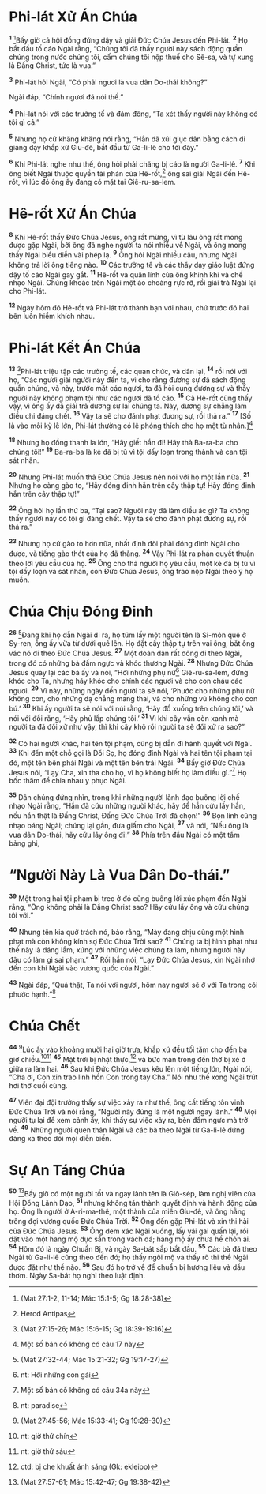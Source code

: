 # Phi-lát Xử Án Chúa
<sup><b>1</b></sup> [^1*]Bấy giờ cả hội đồng đứng dậy và giải Ðức Chúa Jesus đến Phi-lát. <sup><b>2</b></sup> Họ bắt đầu tố cáo Ngài rằng, “Chúng tôi đã thấy người này sách động quần chúng trong nước chúng tôi, cấm chúng tôi nộp thuế cho Sê-sa, và tự xưng là Ðấng Christ, tức là vua.”

<sup><b>3</b></sup> Phi-lát hỏi Ngài, “Có phải ngươi là vua dân Do-thái không?”

Ngài đáp, “Chính ngươi đã nói thế.”

<sup><b>4</b></sup> Phi-lát nói với các trưởng tế và đám đông, “Ta xét thấy người này không có tội gì cả.”

<sup><b>5</b></sup> Nhưng họ cứ khăng khăng nói rằng, “Hắn đã xúi giục dân bằng cách đi giảng dạy khắp xứ Giu-đê, bắt đầu từ Ga-li-lê cho tới đây.”

<sup><b>6</b></sup> Khi Phi-lát nghe như thế, ông hỏi phải chăng bị cáo là người Ga-li-lê. <sup><b>7</b></sup> Khi ông biết Ngài thuộc quyền tài phán của Hê-rốt,[^1] ông sai giải Ngài đến Hê-rốt, vì lúc đó ông ấy đang có mặt tại Giê-ru-sa-lem.

# Hê-rốt Xử Án Chúa
<sup><b>8</b></sup> Khi Hê-rốt thấy Ðức Chúa Jesus, ông rất mừng, vì từ lâu ông rất mong được gặp Ngài, bởi ông đã nghe người ta nói nhiều về Ngài, và ông mong thấy Ngài biểu diễn vài phép lạ. <sup><b>9</b></sup> Ông hỏi Ngài nhiều câu, nhưng Ngài không trả lời ông tiếng nào. <sup><b>10</b></sup> Các trưởng tế và các thầy dạy giáo luật đứng dậy tố cáo Ngài gay gắt. <sup><b>11</b></sup> Hê-rốt và quân lính của ông khinh khi và chế nhạo Ngài. Chúng khoác trên Ngài một áo choàng rực rỡ, rồi giải trả Ngài lại cho Phi-lát.

<sup><b>12</b></sup> Ngày hôm đó Hê-rốt và Phi-lát trở thành bạn với nhau, chứ trước đó hai bên luôn hiềm khích nhau.

# Phi-lát Kết Án Chúa
<sup><b>13</b></sup> [^2*]Phi-lát triệu tập các trưởng tế, các quan chức, và dân lại, <sup><b>14</b></sup> rồi nói với họ, “Các ngươi giải người này đến ta, vì cho rằng đương sự đã sách động quần chúng, và này, trước mặt các ngươi, ta đã hỏi cung đương sự và thấy người này không phạm tội như các ngươi đã tố cáo. <sup><b>15</b></sup> Cả Hê-rốt cũng thấy vậy, vì ông ấy đã giải trả đương sự lại chúng ta. Này, đương sự chẳng làm điều chi đáng chết. <sup><b>16</b></sup> Vậy ta sẽ cho đánh phạt đương sự, rồi thả ra.” <sup><b>17</b></sup> [Số là vào mỗi kỳ lễ lớn, Phi-lát thường có lệ phóng thích cho họ một tù nhân.][^2]

<sup><b>18</b></sup> Nhưng họ đồng thanh la lớn, “Hãy giết hắn đi! Hãy thả Ba-ra-ba cho chúng tôi!” <sup><b>19</b></sup> Ba-ra-ba là kẻ đã bị tù vì tội dấy loạn trong thành và can tội sát nhân.

<sup><b>20</b></sup> Nhưng Phi-lát muốn thả Ðức Chúa Jesus nên nói với họ một lần nữa. <sup><b>21</b></sup> Nhưng họ càng gào to, “Hãy đóng đinh hắn trên cây thập tự! Hãy đóng đinh hắn trên cây thập tự!”

<sup><b>22</b></sup> Ông hỏi họ lần thứ ba, “Tại sao? Người này đã làm điều ác gì? Ta không thấy người này có tội gì đáng chết. Vậy ta sẽ cho đánh phạt đương sự, rồi thả ra.”

<sup><b>23</b></sup> Nhưng họ cứ gào to hơn nữa, nhất định đòi phải đóng đinh Ngài cho được, và tiếng gào thét của họ đã thắng. <sup><b>24</b></sup> Vậy Phi-lát ra phán quyết thuận theo lời yêu cầu của họ. <sup><b>25</b></sup> Ông cho thả người họ yêu cầu, một kẻ đã bị tù vì tội dấy loạn và sát nhân, còn Ðức Chúa Jesus, ông trao nộp Ngài theo ý họ muốn.

# Chúa Chịu Ðóng Ðinh
<sup><b>26</b></sup> [^3*]Ðang khi họ dẫn Ngài đi ra, họ túm lấy một người tên là Si-môn quê ở Sy-ren, ông ấy vừa từ dưới quê lên. Họ đặt cây thập tự trên vai ông, bắt ông vác nó đi theo Ðức Chúa Jesus. <sup><b>27</b></sup> Một đoàn dân rất đông đi theo Ngài, trong đó có những bà đấm ngực và khóc thương Ngài. <sup><b>28</b></sup> Nhưng Ðức Chúa Jesus quay lại các bà ấy và nói, “Hỡi những phụ nữ[^3] Giê-ru-sa-lem, đừng khóc cho Ta, nhưng hãy khóc cho chính các ngươi và cho con cháu các ngươi. <sup><b>29</b></sup> Vì này, những ngày đến người ta sẽ nói, ‘Phước cho những phụ nữ không con, cho những dạ chẳng mang thai, và cho những vú không cho con bú.’ <sup><b>30</b></sup> Khi ấy người ta sẽ nói với núi rằng, ‘Hãy đổ xuống trên chúng tôi,’ và nói với đồi rằng, ‘Hãy phủ lấp chúng tôi.’ <sup><b>31</b></sup> Vì khi cây vẫn còn xanh mà người ta đã đối xử như vậy, thì khi cây khô rồi người ta sẽ đối xử ra sao?”

<sup><b>32</b></sup> Có hai người khác, hai tên tội phạm, cũng bị dẫn đi hành quyết với Ngài. <sup><b>33</b></sup> Khi đến một chỗ gọi là Ðồi Sọ, họ đóng đinh Ngài và hai tên tội phạm tại đó, một tên bên phải Ngài và một tên bên trái Ngài. <sup><b>34</b></sup> Bấy giờ Ðức Chúa Jesus nói, “Lạy Cha, xin tha cho họ, vì họ không biết họ làm điều gì.”[^4] Họ bốc thăm để chia nhau y phục Ngài.

<sup><b>35</b></sup> Dân chúng đứng nhìn, trong khi những người lãnh đạo buông lời chế nhạo Ngài rằng, “Hắn đã cứu những người khác, hãy để hắn cứu lấy hắn, nếu hắn thật là Ðấng Christ, Ðấng Ðức Chúa Trời đã chọn!” <sup><b>36</b></sup> Bọn lính cũng nhạo báng Ngài; chúng lại gần, đưa giấm cho Ngài, <sup><b>37</b></sup> và nói, “Nếu ông là vua dân Do-thái, hãy cứu lấy ông đi!” <sup><b>38</b></sup> Phía trên đầu Ngài có một tấm bảng ghi,

# “Người Này Là Vua Dân Do-thái.”
<sup><b>39</b></sup> Một trong hai tội phạm bị treo ở đó cũng buông lời xúc phạm đến Ngài rằng, “Ông không phải là Ðấng Christ sao? Hãy cứu lấy ông và cứu chúng tôi với.”

<sup><b>40</b></sup> Nhưng tên kia quở trách nó, bảo rằng, “Mày đang chịu cùng một hình phạt mà còn không kính sợ Ðức Chúa Trời sao? <sup><b>41</b></sup> Chúng ta bị hình phạt như thế này là đáng lắm, xứng với những việc chúng ta làm, nhưng người này đâu có làm gì sai phạm.” <sup><b>42</b></sup> Rồi hắn nói, “Lạy Ðức Chúa Jesus, xin Ngài nhớ đến con khi Ngài vào vương quốc của Ngài.”

<sup><b>43</b></sup> Ngài đáp, “Quả thật, Ta nói với ngươi, hôm nay ngươi sẽ ở với Ta trong cõi phước hạnh.”[^5]

# Chúa Chết
<sup><b>44</b></sup> [^4*]Lúc ấy vào khoảng mười hai giờ trưa, khắp xứ đều tối tăm cho đến ba giờ chiều.[^7][^6] <sup><b>45</b></sup> Mặt trời bị nhật thực,[^8] và bức màn trong đền thờ bị xé ở giữa ra làm hai. <sup><b>46</b></sup> Sau khi Ðức Chúa Jesus kêu lên một tiếng lớn, Ngài nói, “Cha ơi, Con xin trao linh hồn Con trong tay Cha.” Nói như thế xong Ngài trút hơi thở cuối cùng.

<sup><b>47</b></sup> Viên đại đội trưởng thấy sự việc xảy ra như thế, ông cất tiếng tôn vinh Ðức Chúa Trời và nói rằng, “Người này đúng là một người ngay lành.” <sup><b>48</b></sup> Mọi người tụ lại để xem cảnh ấy, khi thấy sự việc xảy ra, bèn đấm ngực mà trở về. <sup><b>49</b></sup> Những người quen thân Ngài và các bà theo Ngài từ Ga-li-lê đứng đàng xa theo dõi mọi diễn biến.

# Sự An Táng Chúa
<sup><b>50</b></sup> [^5*]Bấy giờ có một người tốt và ngay lành tên là Giô-sép, làm nghị viên của Hội Ðồng Lãnh Ðạo, <sup><b>51</b></sup> nhưng không tán thành quyết định và hành động của họ. Ông là người ở A-ri-ma-thê, một thành của miền Giu-đê, và ông hằng trông đợi vương quốc Ðức Chúa Trời. <sup><b>52</b></sup> Ông đến gặp Phi-lát và xin thi hài của Ðức Chúa Jesus. <sup><b>53</b></sup> Ông đem xác Ngài xuống, lấy vải gai quấn lại, rồi đặt vào một hang mộ đục sẵn trong vách đá; hang mộ ấy chưa hề chôn ai. <sup><b>54</b></sup> Hôm đó là ngày Chuẩn Bị, và ngày Sa-bát sắp bắt đầu. <sup><b>55</b></sup> Các bà đã theo Ngài từ Ga-li-lê cũng theo đến đó; họ thấy ngôi mộ và thấy rõ thi thể Ngài được đặt như thế nào. <sup><b>56</b></sup> Sau đó họ trở về để chuẩn bị hương liệu và dầu thơm. Ngày Sa-bát họ nghỉ theo luật định.

[^1]: Herod Antipas
[^2]: Một số bản cổ không có câu 17 này
[^3]: nt: Hỡi những con gái
[^4]: Một số bản cổ không có câu 34a này
[^5]: nt: paradise
[^6]: nt: giờ thứ sáu
[^7]: nt: giờ thứ chín
[^8]: ctd: bị che khuất ánh sáng (Gk: ekleipo)
[^1*]: (Mat 27:1-2, 11-14; Mác 15:1-5; Gg 18:28-38)
[^2*]: (Mat 27:15-26; Mác 15:6-15; Gg 18:39-19:16)
[^3*]: (Mat 27:32-44; Mác 15:21-32; Gg 19:17-27)
[^4*]: (Mat 27:45-56; Mác 15:33-41; Gg 19:28-30)
[^5*]: (Mat 27:57-61; Mác 15:42-47; Gg 19:38-42)

